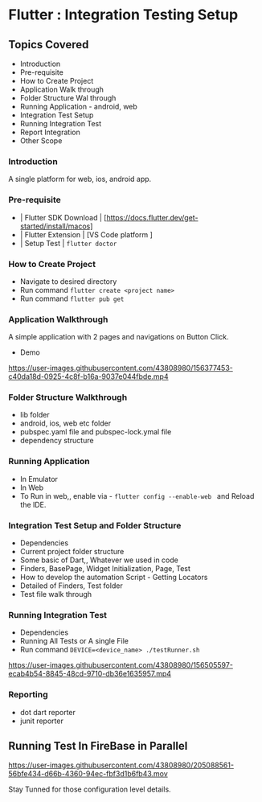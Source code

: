 # Flutter : Integration Testing Setup

## Topics Covered
- Introduction
- Pre-requisite
- How to Create Project
- Application Walk through
- Folder Structure Wal through
- Running Application - android, web 
- Integration Test Setup
- Running Integration Test
- Report Integration
- Other Scope

### Introduction
 A single platform for web, ios, android app.

### Pre-requisite
- | Flutter SDK Download | [https://docs.flutter.dev/get-started/install/macos]
- | Flutter Extension | [VS Code platform ]
- | Setup Test | ````flutter doctor ````

### How to Create Project
- Navigate to desired directory
- Run command ````flutter create <project name> ````
- Run command ````flutter pub get ````

### Application Walkthrough
A simple application with 2 pages and navigations on Button Click.
 - Demo
 
 https://user-images.githubusercontent.com/43808980/156377453-c40da18d-0925-4c8f-b16a-9037e044fbde.mp4

 
### Folder Structure Walkthrough
 - lib folder
 - android, ios, web etc folder
 - pubspec.yaml file and pubspec-lock.ymal file
 - dependency structure


### Running Application
 - In Emulator
 - In Web 
 -    To Run in web,, enable via - ````flutter config --enable-web ````
      and Reload the IDE.

### Integration Test Setup and Folder Structure
 - Dependencies
 - Current project folder structure
 - Some basic of Dart,, Whatever we used in code
 - Finders, BasePage, Widget Initialization, Page, Test
 - How to develop the automation Script - Getting Locators
 - Detailed of Finders, Test folder
 - Test file walk through

### Running Integration Test
 - Dependencies
 - Running All Tests or A single File
 - Run command ```` DEVICE=<device_name> ./testRunner.sh  ````

https://user-images.githubusercontent.com/43808980/156505597-ecab4b54-8845-48cd-9710-db36e1635957.mp4
 
### Reporting
 - dot dart reporter
 - junit reporter

## Running Test In FireBase in Parallel

https://user-images.githubusercontent.com/43808980/205088561-56bfe434-d66b-4360-94ec-fbf3d1b6fb43.mov


Stay Tunned for those configuration level details.




